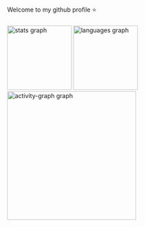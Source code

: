 <p align="left">Welcome to my github profile ⭐</p>

###

<div align="left">
  <img src="https://github-readme-stats.vercel.app/api?username=diannarampazzo&hide_title=false&hide_rank=false&show_icons=true&include_all_commits=true&count_private=true&disable_animations=false&theme=gruvbox_light&locale=en&hide_border=false&order=1" height="150" alt="stats graph"  />
  <img src="https://github-readme-stats.vercel.app/api/top-langs?username=diannarampazzo&locale=en&hide_title=true&layout=compact&card_width=320&langs_count=5&theme=gruvbox_light&hide_border=true&order=2" height="150" alt="languages graph"  />
  <img src="https://github-readme-activity-graph.vercel.app/graph?username=diannarampazzo&radius=16&theme=gruvbox&area=true&order=5" height="300" alt="activity-graph graph"  />
</div>

###
